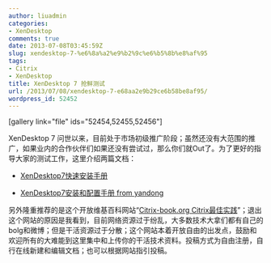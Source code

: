 ```yaml
---
author: liuadmin
categories:
- XenDesktop
comments: true
date: 2013-07-08T03:45:59Z
slug: xendesktop-7-%e6%8a%a2%e9%b2%9c%e6%b5%8b%e8%af%95
tags:
- Citrix
- XenDesktop
title: XenDesktop 7 抢鲜测试
url: /2013/07/08/xendesktop-7-e68aa2e9b29ce6b58be8af95/
wordpress_id: 52452
---
```


[gallery link="file" ids="52454,52455,52456"]

XenDesktop 7 问世以来，目前处于市场初级推广阶段；虽然还没有大范围的推广，如果业内的合作伙伴们如果还没有尝试过，那么你们就Out了。为了更好的指导大家的测试工作，这里介绍两篇文档：



	
  * [XenDesktop7快速安装手册](http://wiki.citrix-book.org/xendesktop/%E6%B5%8B%E8%AF%95/xendesktop7%E5%BF%AB%E9%80%9F%E5%AE%89%E8%A3%85%E6%89%8B%E5%86%8C)

	
  * [XenDesktop7安装和配置手册 from yandong](http://wiki.citrix-book.org/xendesktop/%E6%B5%8B%E8%AF%95/xendesktop7%E5%AE%89%E8%A3%85%E5%92%8C%E9%85%8D%E7%BD%AE%E6%89%8B%E5%86%8C)


另外隆重推荐的是这个开放维基百科网站“[Citrix-book.org Citrix最佳实践](http://wiki.citrix-book.org/)”；退出这个网站的原因是我看到，目前网络资源过于纷乱，大多数技术大拿们都有自己的bolg和微博；但是干活资源过于分散；这个网站本着开放自由的出发点，鼓励和欢迎所有的大难能到这里集中和上传你的干活技术资料。投稿方式为自由注册，自行在线新建和编辑文档；也可以根据网站指引投稿。
